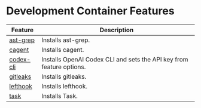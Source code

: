 # Development Container Features

| Feature                              | Description                                                          |
| ------------------------------------ | -------------------------------------------------------------------- |
| [ast-grep](src/ast-grep/README.md)   | Installs ast-grep.                                                   |
| [cagent](src/cagent/README.md)       | Installs cagent.                                                     |
| [codex-cli](src/codex-cli/README.md) | Installs OpenAI Codex CLI and sets the API key from feature options. |
| [gitleaks](src/gitleaks/README.md)   | Installs gitleaks.                                                   |
| [lefthook](src/lefthook/README.md)   | Installs lefthook.                                                   |
| [task](src/task/README.md)           | Installs Task.                                                       |
